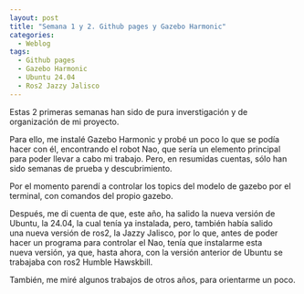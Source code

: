 ```yaml
---
layout: post
title: "Semana 1 y 2. Github pages y Gazebo Harmonic"
categories:
  - Weblog
tags:
  - Github pages
  - Gazebo Harmonic
  - Ubuntu 24.04
  - Ros2 Jazzy Jalisco
---
```


Estas 2 primeras semanas han sido de pura inverstigación y de organización de mi proyecto.


Para ello, me instalé Gazebo Harmonic y probé un poco lo que se podía hacer con él, encontrando el robot Nao, que sería un elemento principal  
para poder llevar a cabo mi trabajo. Pero, en resumidas cuentas, sólo han sido semanas de prueba y descubrimiento.

Por el momento parendí a controlar los topics del modelo de gazebo por el terminal, con comandos del propio gazebo.

Después, me di cuenta de que, este año, ha salido la nueva versión de Ubuntu, la 24.04, la cual tenía ya instalada, pero, también había salido  
una nueva versión de ros2, la Jazzy Jalisco, por lo que, antes de poder hacer un programa para controlar el Nao, tenía que instalarme esta  
nueva versión, ya que, hasta ahora, con la versión anterior de Ubuntu se trabajaba con ros2 Humble Hawskbill.

También, me miré algunos trabajos de otros años, para orientarme un poco.
